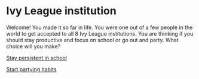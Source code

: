 # Ivy League institution

Welcome! You made it so far in life. You were one out of a few people in the world to get accepted to all 8 Ivy League institutions. You are thinking if you should stay productive and focus on school or go out and party. What choice will you make?


[Stay persistent in school](high-paying-job.md)

[Start partying habits](failure.md)
